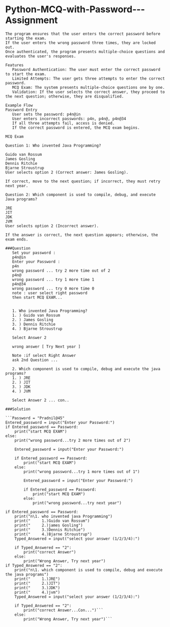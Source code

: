 # Python-MCQ-with-Password---Assignment

```This project is a simple Java-based MCQ exam simulation with a password authentication system. 
The program ensures that the user enters the correct password before starting the exam. 
If the user enters the wrong password three times, they are locked out. 
Once authenticated, the program presents multiple-choice questions and evaluates the user's responses.

Features
   Password Authentication: The user must enter the correct password to start the exam.
   Limited Attempts: The user gets three attempts to enter the correct password.
   MCQ Exam: The system presents multiple-choice questions one by one.
   Validation: If the user selects the correct answer, they proceed to the next question; otherwise, they are disqualified.

Example Flow
Password Entry
   User sets the password: p4n@in
   User enters incorrect passwords: p4n, p4n@, p4n@34
   If all three attempts fail, access is denied.
   If the correct password is entered, the MCQ exam begins.

MCQ Exam

Question 1: Who invented Java Programming?

Guido van Rossum
James Gosling
Dennis Ritchie
Bjarne Stroustrup
User selects option 2 (Correct answer: James Gosling).

If correct, move to the next question; if incorrect, they must retry next year.

Question 2: Which component is used to compile, debug, and execute Java programs?

JRE
JIT
JDK
JVM
User selects option 2 (Incorrect answer).

If the answer is correct, the next question appears; otherwise, the exam ends.

###Question
   Set your password :
   p4n@in
   Enter your Password : 
   p4n
   wrong password ... try 2 more time out of 2
   p4n@
   wrong password ... try 1 more time 1
   p4n@34
   wrong password ... try 0 more time 0
   note : user select right password
   then start MCQ EXAM...
   
    
   1. Who invented Java Programming?
   1. ) Guido van Rossum
   2. ) James Gosling
   3. ) Dennis Ritchie
   4. ) Bjarne Stroustrup
   
   Select Answer 2
   
   wrong answer [ Try Next year ] 
   
   Note :if select Right Answer 
   ask 2nd Question ...
   
   2. Which component is used to compile, debug and execute the java programs?
   1. ) JRE
   2. ) JIT
   3. ) JDK
   4. ) JVM
   
   Select Answer 2 ... con..

###Solution

```Password = "Pradnil@45"
Entered_password = input("Enter your Password:")
if Entered_password == Password:
    print("start MCQ EXAM")
else:
    print("wrong password...try 2 more times out of 2")
    
    Entered_password = input("Enter your Password:")
    
    if Entered_password == Password:
        print("start MCQ EXAM")
    else:
        print("wrong password...try 1 more times out of 1")

        Entered_password = input("Enter your Password:")
    
        if Entered_password == Password:
            print("start MCQ EXAM")
        else:
            print("wrong password...try next year")

if Entered_password == Password:
    print("n\1. who invented java Programming")
    print("     1.)Guido van Rossum")
    print("     2.)james Gosling")
    print("     3.)Dennis Ritchie")
    print("     4.)Bjarne Stroustrup")
    Typed_Answered = input("select your answer (1/2/3/4):")

    if Typed_Answered == "2":
        print("correct Answer")
    else:
        print("Wrong Answer, Try next year")
if Typed_Answered == "2":
    print("n\1. which component is used to compile, debug and execute the java programs")
    print("     1.)JRE")
    print("     2.)JIT")
    print("     3.)JDK")
    print("     4.)jvm")
    Typed_Answered = input("select your answer (1/2/3/4):")

    if Typed_Answered == "2":
        print("correct Answer...Con...")```
    else:
        print("Wrong Answer, Try next year")```
